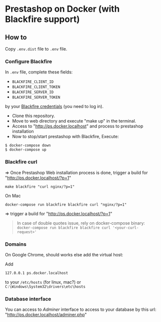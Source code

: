 # Prestashop on Docker (with Blackfire support)

## How to

Copy `.env.dist` file to `.env` file.

### Configure Blackfire

In `.env` file, complete these fields:

* `BLACKFIRE_CLIENT_ID`
* `BLACKFIRE_CLIENT_TOKEN`
* `BLACKFIRE_SERVER_ID`
* `BLACKFIRE_SERVER_TOKEN`

by your [Blackfire credentials](https://blackfire.io/my/settings/credentials) (you need to log in).


* Clone this repository.
* Move to web directory and execute "make up" in the terminal.
* Access to "http://ps.docker.localhost" and process to prestashop installation
* Now to stop/start prestashop with Blackfire, Execute:
```
$ docker-compose down
$ docker-compose up
```

### Blackfire curl

=> Once Prestashop Web installation process is done, trigger a build for "http://ps.docker.localhost/?p=1"

```
make blackfire "curl nginx/?p=1"
```

On Mac

```
docker-compose run blackfire blackfire curl "nginx/?p=1"
```

=> trigger a build for "http://ps.docker.localhost/?p=1"

> In case of double quotes issue, rely on docker-compose binary: ``docker-compose run blackfire blackfire curl '<your-curl-request>'``

### Domains

On Google Chrome, should works else add the virtual host:

Add 
```
127.0.0.1 ps.docker.localhost
```

to your `/etc/hosts` (for linux, mac?) or `C:\Windows\System32\drivers\etc\hosts`

### Database interface

You can access to *Adminer* interface to access to your database by this url:
"http://ps.docker.localhost/adminer.php"
